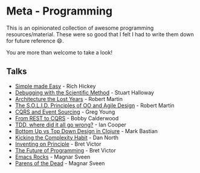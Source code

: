 # Meta - Programming

This is an opinionated collection of awesome programming resources/material.
These were so good that I felt I had to write them down for future reference :smile:.

You are more than welcome to take a look!

## Talks

- [Simple made Easy](https://github.com/matthiasn/talk-transcripts/blob/master/Hickey_Rich/SimpleMadeEasy.md) - Rich Hickey
- [Debugging with the Scientific Method](https://www.youtube.com/watch?v=FihU5JxmnBg) - Stuart Halloway
- [Architecture the Lost Years](https://www.youtube.com/watch?v=WpkDN78P884) - Robert Martin
- [The S.O.L.I.D. Principles of OO and Agile Design](https://www.youtube.com/watch?v=t86v3N4OshQ) - Robert Martin
- [CQRS and Event Sourcing](https://www.youtube.com/watch?v=JHGkaShoyNs) - Greg Young
- [From REST to CQRS](https://www.youtube.com/watch?v=qDNPQo9UmJA) - Bobby Calderwood
- [TDD, where did it all go wrong?](https://vimeo.com/68375232) - Ian Cooper
- [Bottom Up vs Top Down Design in Clojure](https://www.youtube.com/watch?v=Tb823aqgX_0) - Mark Bastian
- [Kicking the Complexity Habit](https://www.youtube.com/watch?v=XqgwHXsQA1g) - Dan North
- [Inventing on Principle](https://www.youtube.com/watch?v=PUv66718DII) - Bret Victor
- [The Future of Programming](https://www.youtube.com/watch?v=8pTEmbeENF4) - Bret Victor
- [Emacs Rocks](http://emacsrocks.com/) - Magnar Sveen
- [Parens of the Dead](http://www.parens-of-the-dead.com/) - Magnar Sveen
